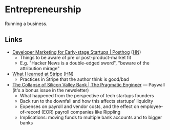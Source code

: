 # Entrepreneurship

Running a business.

## Links

- [Developer Marketing for Early-stage Startups | Posthog](https://posthog.com/blog/dev-marketing-for-startups)
  ([HN](https://news.ycombinator.com/item?id=34998921))
  - Things to be aware of pre or post-product-market fit
  - E.g. "Hacker News is a double-edged sword", "beware of the attribution
    mirage"
- [What I learned at Stripe](https://steinkamp.us/post/2022/11/10/what-i-learned-at-stripe.html)
  ([HN](https://news.ycombinator.com/item?id=34968371))
  - Practices in Stripe that the author think is good/bad
- [The Collapse of Silicon Valley Bank | The Pragmatic Engineer](https://newsletter.pragmaticengineer.com/p/the-collapse-of-silicon-valley-bank)
  — Paywall (it's a bonus issue in the newsletter)
  - What happened from the perspective of tech startups founders
  - Back run to the downfall and how this affects startups' liquidity
  - Expenses on payroll and vendor costs, and the effect on employee-of-record
    (EOR) payroll companies like Rippling
  - Implications: moving funds to multiple bank accounts and to bigger banks
